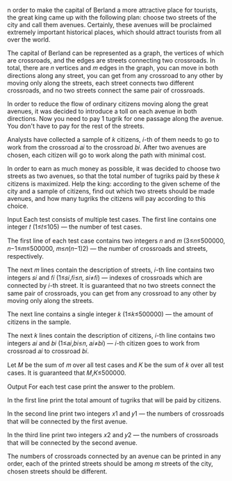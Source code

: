 n order to make the capital of Berland a more attractive place for tourists, the great king came up with the following plan: choose two streets of the city and call them avenues. Certainly, these avenues will be proclaimed extremely important historical places, which should attract tourists from all over the world.

The capital of Berland can be represented as a graph, the vertices of which are crossroads, and the edges are streets connecting two crossroads. In total, there are 𝑛 vertices and 𝑚 edges in the graph, you can move in both directions along any street, you can get from any crossroad to any other by moving only along the streets, each street connects two different crossroads, and no two streets connect the same pair of crossroads.

In order to reduce the flow of ordinary citizens moving along the great avenues, it was decided to introduce a toll on each avenue in both directions. Now you need to pay 1 tugrik for one passage along the avenue. You don't have to pay for the rest of the streets.

Analysts have collected a sample of 𝑘 citizens, 𝑖-th of them needs to go to work from the crossroad 𝑎𝑖 to the crossroad 𝑏𝑖. After two avenues are chosen, each citizen will go to work along the path with minimal cost.

In order to earn as much money as possible, it was decided to choose two streets as two avenues, so that the total number of tugriks paid by these 𝑘 citizens is maximized. Help the king: according to the given scheme of the city and a sample of citizens, find out which two streets should be made avenues, and how many tugriks the citizens will pay according to this choice.

Input
Each test consists of multiple test cases. The first line contains one integer 𝑡 (1≤𝑡≤105) — the number of test cases.

The first line of each test case contains two integers 𝑛 and 𝑚 (3≤𝑛≤500000, 𝑛−1≤𝑚≤500000, 𝑚≤𝑛(𝑛−1)2) — the number of crossroads and streets, respectively.

The next 𝑚 lines contain the description of streets, 𝑖-th line contains two integers 𝑠𝑖 and 𝑓𝑖 (1≤𝑠𝑖,𝑓𝑖≤𝑛, 𝑠𝑖≠𝑓𝑖) — indexes of crossroads which are connected by 𝑖-th street. It is guaranteed that no two streets connect the same pair of crossroads, you can get from any crossroad to any other by moving only along the streets.

The next line contains a single integer 𝑘 (1≤𝑘≤500000) — the amount of citizens in the sample.

The next 𝑘 lines contain the description of citizens, 𝑖-th line contains two integers 𝑎𝑖 and 𝑏𝑖 (1≤𝑎𝑖,𝑏𝑖≤𝑛, 𝑎𝑖≠𝑏𝑖) — 𝑖-th citizen goes to work from crossroad 𝑎𝑖 to crossroad 𝑏𝑖.

Let 𝑀 be the sum of 𝑚 over all test cases and 𝐾 be the sum of 𝑘 over all test cases. It is guaranteed that 𝑀,𝐾≤500000.

Output
For each test case print the answer to the problem.

In the first line print the total amount of tugriks that will be paid by citizens.

In the second line print two integers 𝑥1 and 𝑦1 — the numbers of crossroads that will be connected by the first avenue.

In the third line print two integers 𝑥2 and 𝑦2 — the numbers of crossroads that will be connected by the second avenue.

The numbers of crossroads connected by an avenue can be printed in any order, each of the printed streets should be among 𝑚 streets of the city, chosen streets should be different.